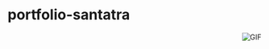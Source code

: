 # portfolio-santatra
<img align="right" src="https://media1.giphy.com/media/13HgwGsXF0aiGY/giphy.gif" alt="GIF" />
